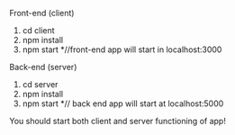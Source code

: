 <!-- project setup -->

Front-end (client)

1.  cd client
2.  npm install
3.  npm start
*//front-end app will start in localhost:3000

Back-end (server)

1.  cd server
2.  npm install
3.  npm start
*// back end app will start at localhost:5000 

You should start both client and server functioning of app!

<!-- its better use two browsers to check functions of app because is uses local-storage -->

